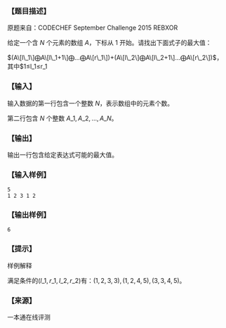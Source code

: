 ### 【题目描述】

原题来自：CODECHEF September Challenge 2015 REBXOR

给定一个含 $N$ 个元素的数组 $A$，下标从 $1$ 开始。请找出下面式子的最大值：

$(A\[l\_1\]⨁A\[l\_1+1\]⨁…⨁A\[r\_1\])+(A\[l\_2\]⨁A\[l\_2+1\]…⨁A\[r\_2\])$，其中$1≤l\_1≤r\_1

### 【输入】

输入数据的第一行包含一个整数 $N$，表示数组中的元素个数。

第二行包含 $N$ 个整数 $A\_1,A\_2,…,A\_N$。

### 【输出】

输出一行包含给定表达式可能的最大值。

### 【输入样例】

```
5
1 2 3 1 2
```

### 【输出样例】

```
6
```

### 【提示】

样例解释

满足条件的$(l\_1,r\_1,l\_2,r\_2)$有：$(1,2,3,3),(1,2,4,5),(3,3,4,5)$。


 ### 【来源】

 一本通在线评测 